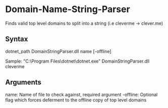 # Domain-Name-String-Parser
Finds valid top level domains to split into a string (i.e cleverme -> clever.me)

Syntax
------
dotnet_path DomainStringParser.dll name [-offline]

Sample: "C:\Program Files\dotnet\dotnet.exe" DomainStringParser.dll cleverme

Arguments
---------
name: Name of file to check against, required argument
-offline: Optional flag which forces deferment to the offline copy of top level domains

